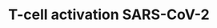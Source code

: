 ---
annotations:
- id: DOID:0080600
  parent: disease by infectious agent
  type: Disease Ontology
  value: COVID-19
- id: CL:0000084
  parent: native cell
  type: Cell Type Ontology
  value: T cell
authors:
- Clclass
- Eweitz
- Finterly
- Egonw
- Mkutmon
communities:
- COVID19
description: T-cell activation SARS-CoV-2 (Work in Progress)
last-edited: 2021-07-13
organisms:
- Homo sapiens
redirect_from:
- /index.php/Pathway:WP5098
- /instance/WP5098
revision: null
schema-jsonld:
- '@context': https://schema.org/
  '@id': https://wikipathways.github.io/pathways/WP5098.html
  '@type': Dataset
  creator:
    '@type': Organization
    name: WikiPathways
  description: T-cell activation SARS-CoV-2 (Work in Progress)
  keywords:
  - AKT1
  - BAX
  - BCL10
  - 'BCL2L1 '
  - CARD11
  - CCL19
  - CCL28
  - CCND1
  - CD247
  - CD28
  - CD3D
  - CD3E
  - CD3G
  - CD4
  - CD80
  - CD86
  - CDKN1A
  - 'CDKN2A '
  - CHUK
  - CTLA4
  - Ca2+
  - DAG
  - DEPTOR
  - Deptor
  - FOS
  - FOXO3
  - FYN
  - GRAP2
  - GRB2
  - GSK3B
  - HLA-DRA
  - HLA-DRB1
  - HRAS
  - ICOS
  - IFNAR1
  - IFNAR2
  - IFNB1
  - IFNG
  - IKBKB
  - IKBKG
  - IL12A
  - IL12B
  - IL12RB1
  - IL12RB2
  - IL17A
  - IL18R1
  - IL2
  - IL23A
  - IL23R
  - IL4
  - IP3
  - IRF2BPL
  - ITPR1
  - JAK2
  - JUN
  - LAT
  - LCK
  - LCP2
  - MALT1
  - MAP2K1
  - MAP2K2
  - MAPK1
  - MAPK3
  - MLST8
  - MYD88
  - NFAT2
  - NFATC1
  - NFKB1
  - NFKBIA
  - PDPK1
  - PIK3CD
  - PIK3R1
  - PIP2
  - PIP3
  - PLCG1
  - PPP33C
  - PRKCQ
  - PTEN
  - PTPRC
  - RAF1
  - RASGRP1
  - RELA
  - RHEB
  - RICTOR
  - Raptor
  - SARS-CoV-2 Spike
  - SOS1
  - STAT4
  - TLA
  - TNF
  - 'TP53 '
  - TRA
  - TRB
  - TSC1
  - TSC2
  - TYK2
  - ZAP70
  - mTOR
  license: CC0
  name: T-cell activation SARS-CoV-2
seo: CreativeWork
title: T-cell activation SARS-CoV-2
wpid: WP5098
---